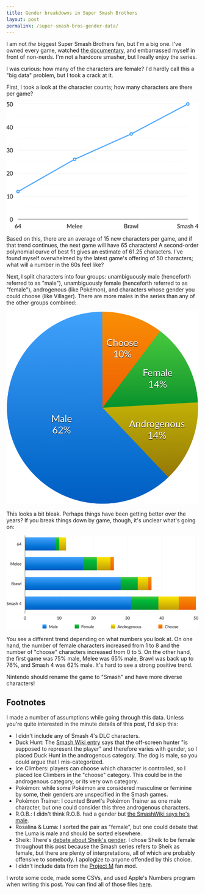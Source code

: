 ```yaml
---
title: Gender breakdowns in Super Smash Brothers
layout: post
permalink: /super-smash-bros-gender-data/
---
```

I am not _the_ biggest Super Smash Brothers fan, but I'm a big one. I've owned every game, watched [the documentary](http://www.eastpointpictures.com/documentary), and embarrassed myself in front of non-nerds. I'm not a hardcore smasher, but I really enjoy the series.

I was curious: how many of the characters are female? I'd hardly call this a "big data" problem, but I took a crack at it.

First, I took a look at the character counts; how many characters are there per game?

![Character counts graph](/uploads/smashdata/character_counts.gif)

Based on this, there are an average of 15 new characters per game, and if that trend continues, the next game will have 65 characters! A second-order polynomial curve of best fit gives an estimate of 61.25 characters. I've found myself overwhelmed by the latest game's offering of 50 characters; what will a number in the 60s feel like?

Next, I split characters into four groups: unambiguously male (henceforth referred to as "male"), unambiguously female (henceforth referred to as "female"), androgenous (like Pokémon), and characters whose gender you could choose (like Villager). There are more males in the series than any of the other groups combined:

![Gender breakdown for all games](/uploads/smashdata/genders_total.png)

This looks a bit bleak. Perhaps things have been getting better over the years? If you break things down by game, though, it's unclear what's going on:

![Gender breakdown by game](/uploads/smashdata/genders_by_game.png)

You see a different trend depending on what numbers you look at. On one hand, the number of female characters increased from 1 to 8 and the number of "choose" characters increased from 0 to 5. On the other hand, the first game was 75% male, Melee was 65% male, Brawl was back up to 76%, and Smash 4 was 62% male. It's hard to see a strong positive trend.

Nintendo should rename the game to "Smash" and have more diverse characters!

## Footnotes

I made a number of assumptions while going through this data. Unless you're quite interested in the minute details of this post, I'd skip this:

- I didn't include any of Smash 4's DLC characters.
- Duck Hunt: The [Smash Wiki entry](http://www.ssbwiki.com/Duck%20Hunt) says that the off-screen hunter "is supposed to represent the player" and therefore varies with gender, so I placed Duck Hunt in the androgenous category. The dog is male, so you could argue that I mis-categorized.
- Ice Climbers: players can choose which character is controlled, so I placed Ice Climbers in the "choose" category. This could be in the androgenous category, or its very own category.
- Pokémon: while some Pokémon are considered masculine or feminine by some, their genders are unspecified in the Smash games.
- Pokémon Trainer: I counted Brawl's Pokémon Trainer as one male character, but one could consider this three androgenous characters.
- R.O.B.: I didn't think R.O.B. had a gender but [the SmashWiki says he's male](http://www.ssbwiki.com/R.O.B.).
- Rosalina & Luma: I sorted the pair as "female", but one could debate that the Luma is male and should be sorted elsewhere.
- Sheik: There's [debate about Sheik's gender](http://zeldawiki.org/Sheik#Gender). I chose Sheik to be female throughout this post because the Smash series refers to Sheik as female, but there are plenty of interpretations, all of which are probably offensive to somebody. I apologize to anyone offended by this choice.
- I didn't include data from the [Project M](http://projectmgame.com/en/) fan mod.

I wrote some code, made some CSVs, and used Apple's Numbers program when writing this post. You can find all of those files [here](https://github.com/EvanHahn/evanhahn-dot-com/tree/master/_poststuff/super-smash-character-data).
